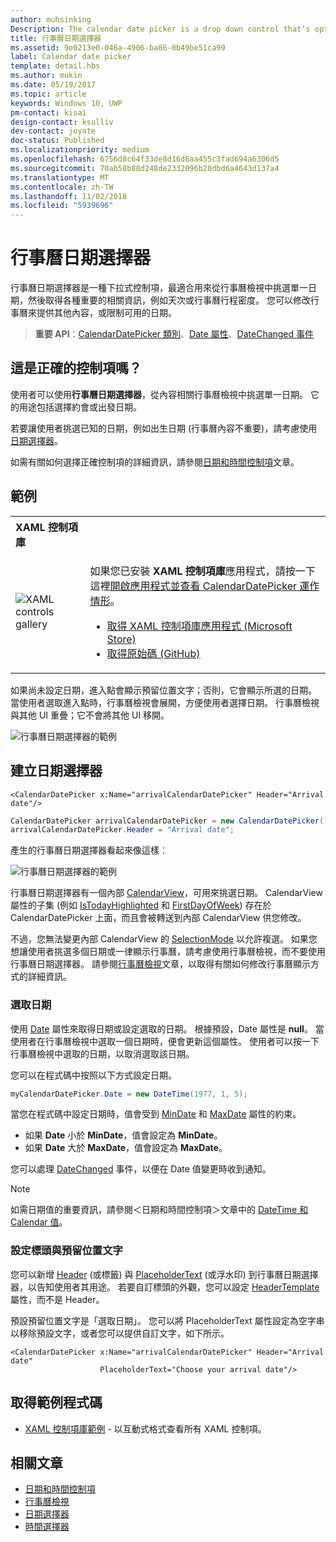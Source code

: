 ```yaml
---
author: muhsinking
Description: The calendar date picker is a drop down control that’s optimized for picking a single date from a calendar view where contextual information like the day of the week or fullness of the calendar is important.
title: 行事曆日期選擇器
ms.assetid: 9e0213e0-046a-4906-ba86-0b49be51ca99
label: Calendar date picker
template: detail.hbs
ms.author: mukin
ms.date: 05/19/2017
ms.topic: article
keywords: Windows 10, UWP
pm-contact: kisai
design-contact: ksulliv
dev-contact: joyate
doc-status: Published
ms.localizationpriority: medium
ms.openlocfilehash: 6756d8c64f33de8d16d6aa455c3fad694a6306d5
ms.sourcegitcommit: 70ab58b88d248de2332096b20dbd6a4643d137a4
ms.translationtype: MT
ms.contentlocale: zh-TW
ms.lasthandoff: 11/02/2018
ms.locfileid: "5939696"
---
```

# <a name="calendar-date-picker"></a>行事曆日期選擇器

 

行事曆日期選擇器是一種下拉式控制項，最適合用來從行事曆檢視中挑選單一日期，然後取得各種重要的相關資訊，例如天次或行事曆行程密度。 您可以修改行事曆來提供其他內容，或限制可用的日期。

> **重要 API**：[CalendarDatePicker 類別](https://msdn.microsoft.com/library/windows/apps/xaml/windows.ui.xaml.controls.calendardatepicker.aspx)、[Date 屬性](https://msdn.microsoft.com/library/windows/apps/xaml/windows.ui.xaml.controls.calendardatepicker.date.aspx)、[DateChanged 事件](https://msdn.microsoft.com/library/windows/apps/xaml/windows.ui.xaml.controls.calendardatepicker.datechanged.aspx)


## <a name="is-this-the-right-control"></a>這是正確的控制項嗎？
使用者可以使用**行事曆日期選擇器**，從內容相關行事曆檢視中挑選單一日期。 它的用途包括選擇約會或出發日期。

若要讓使用者挑選已知的日期，例如出生日期 (行事曆內容不重要)，請考慮使用[日期選擇器](date-picker.md)。

如需有關如何選擇正確控制項的詳細資訊，請參閱[日期和時間控制項](date-and-time.md)文章。

## <a name="examples"></a>範例

<table>
<th align="left">XAML 控制項庫<th>
<tr>
<td><img src="images/xaml-controls-gallery-sm.png" alt="XAML controls gallery"></img></td>
<td>
    <p>如果您已安裝 <strong style="font-weight: semi-bold">XAML 控制項庫</strong>應用程式，請按一下這裡<a href="xamlcontrolsgallery:/item/CalendarDatePicker">開啟應用程式並查看 CalendarDatePicker 運作情形</a>。</p>
    <ul>
    <li><a href="https://www.microsoft.com/store/productId/9MSVH128X2ZT">取得 XAML 控制項庫應用程式 (Microsoft Store)</a></li>
    <li><a href="https://github.com/Microsoft/Windows-universal-samples/tree/master/Samples/XamlUIBasics">取得原始碼 (GitHub)</a></li>
    </ul>
</td>
</tr>
</table>

如果尚未設定日期，進入點會顯示預留位置文字；否則，它會顯示所選的日期。 當使用者選取進入點時，行事曆檢視會展開，方便使用者選擇日期。 行事曆檢視與其他 UI 重疊；它不會將其他 UI 移開。

![行事曆日期選擇器的範例](images/calendar-date-picker-2-views.png)

## <a name="create-a-date-picker"></a>建立日期選擇器

```xaml
<CalendarDatePicker x:Name="arrivalCalendarDatePicker" Header="Arrival date"/>
```

```csharp
CalendarDatePicker arrivalCalendarDatePicker = new CalendarDatePicker();
arrivalCalendarDatePicker.Header = "Arrival date";
```

產生的行事曆日期選擇器看起來像這樣︰

![行事曆日期選擇器的範例](images/calendar-date-picker-closed.png)

行事曆日期選擇器有一個內部 [CalendarView](https://msdn.microsoft.com/library/windows/apps/xaml/windows.ui.xaml.controls.calendarview.aspx)，可用來挑選日期。 CalendarView 屬性的子集 (例如 [IsTodayHighlighted](https://msdn.microsoft.com/library/windows/apps/xaml/windows.ui.xaml.controls.calendardatepicker.istodayhighlighted.aspx) 和 [FirstDayOfWeek](https://msdn.microsoft.com/library/windows/apps/xaml/windows.ui.xaml.controls.calendardatepicker.firstdayofweek.aspx)) 存在於 CalendarDatePicker 上面，而且會被轉送到內部 CalendarView 供您修改。 

不過，您無法變更內部 CalendarView 的 [SelectionMode](https://msdn.microsoft.com/library/windows/apps/xaml/windows.ui.xaml.controls.calendarview.selectionmode.aspx) 以允許複選。 如果您想讓使用者挑選多個日期或一律顯示行事曆，請考慮使用行事曆檢視，而不要使用行事曆日期選擇器。 請參閱[行事曆檢視](calendar-view.md)文章，以取得有關如何修改行事曆顯示方式的詳細資訊。

### <a name="selecting-dates"></a>選取日期

使用 [Date](https://msdn.microsoft.com/library/windows/apps/xaml/windows.ui.xaml.controls.calendardatepicker.date.aspx) 屬性來取得日期或設定選取的日期。 根據預設，Date 屬性是 **null**。 當使用者在行事曆檢視中選取一個日期時，便會更新這個屬性。 使用者可以按一下行事曆檢視中選取的日期，以取消選取該日期。 

您可以在程式碼中按照以下方式設定日期。

```csharp
myCalendarDatePicker.Date = new DateTime(1977, 1, 5);
```

當您在程式碼中設定日期時，值會受到 [MinDate](https://msdn.microsoft.com/library/windows/apps/xaml/windows.ui.xaml.controls.calendardatepicker.mindate.aspx) 和 [MaxDate](https://msdn.microsoft.com/library/windows/apps/xaml/windows.ui.xaml.controls.calendardatepicker.maxdate.aspx) 屬性的約束。
- 如果 **Date** 小於 **MinDate**，值會設定為 **MinDate**。
- 如果 **Date** 大於 **MaxDate**，值會設定為 **MaxDate**。

您可以處理 [DateChanged](https://msdn.microsoft.com/library/windows/apps/xaml/windows.ui.xaml.controls.calendardatepicker.datechanged.aspx) 事件，以便在 Date 值變更時收到通知。

> [!NOTE]
如需日期值的重要資訊，請參閱＜日期和時間控制項＞文章中的 [DateTime 和 Calendar 值](date-and-time.md#datetime-and-calendar-values)。

### <a name="setting-a-header-and-placeholder-text"></a>設定標頭與預留位置文字

您可以新增 [Header](https://msdn.microsoft.com/library/windows/apps/xaml/windows.ui.xaml.controls.calendardatepicker.header.aspx) (或標籤) 與 [PlaceholderText](https://msdn.microsoft.com/library/windows/apps/xaml/windows.ui.xaml.controls.calendardatepicker.placeholdertext.aspx) (或浮水印) 到行事曆日期選擇器，以告知使用者其用途。 若要自訂標頭的外觀，您可以設定 [HeaderTemplate](https://msdn.microsoft.com/library/windows/apps/xaml/windows.ui.xaml.controls.calendardatepicker.headertemplate.aspx) 屬性，而不是 Header。

預設預留位置文字是「選取日期」。 您可以將 PlaceholderText 屬性設定為空字串以移除預設文字，或者您可以提供自訂文字，如下所示。

```xaml
<CalendarDatePicker x:Name="arrivalCalendarDatePicker" Header="Arrival date" 
                    PlaceholderText="Choose your arrival date"/>
```

## <a name="get-the-sample-code"></a>取得範例程式碼

- [XAML 控制項庫範例](https://github.com/Microsoft/Windows-universal-samples/tree/master/Samples/XamlUIBasics) - 以互動式格式查看所有 XAML 控制項。

## <a name="related-articles"></a>相關文章

- [日期和時間控制項](date-and-time.md)
- [行事曆檢視](calendar-view.md)
- [日期選擇器](date-picker.md)
- [時間選擇器](time-picker.md)

